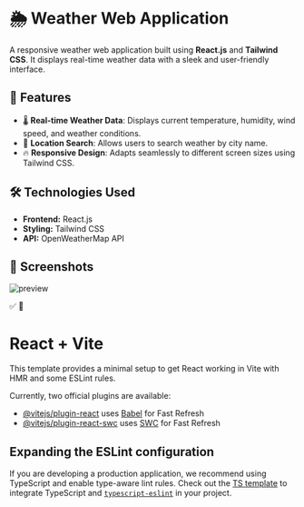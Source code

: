 # 🌦️ Weather Web Application

A responsive weather web application built using **React.js** and **Tailwind CSS**. It displays real-time weather data with a sleek and user-friendly interface.

## 🚀 Features
- 🌡️ **Real-time Weather Data**: Displays current temperature, humidity, wind speed, and weather conditions.  
- 📍 **Location Search**: Allows users to search weather by city name.  
- 🔥 **Responsive Design**: Adapts seamlessly to different screen sizes using Tailwind CSS.  

## 🛠️ Technologies Used
- **Frontend:** React.js  
- **Styling:** Tailwind CSS  
- **API:** OpenWeatherMap API 

## 📸 Screenshots  
![preview](https://github.com/user-attachments/assets/dcb2ca37-ab6a-4517-a770-56db818937a3)

✅ 🚀

# React + Vite

This template provides a minimal setup to get React working in Vite with HMR and some ESLint rules.

Currently, two official plugins are available:

- [@vitejs/plugin-react](https://github.com/vitejs/vite-plugin-react/blob/main/packages/plugin-react/README.md) uses [Babel](https://babeljs.io/) for Fast Refresh
- [@vitejs/plugin-react-swc](https://github.com/vitejs/vite-plugin-react-swc) uses [SWC](https://swc.rs/) for Fast Refresh

## Expanding the ESLint configuration

If you are developing a production application, we recommend using TypeScript and enable type-aware lint rules. Check out the [TS template](https://github.com/vitejs/vite/tree/main/packages/create-vite/template-react-ts) to integrate TypeScript and [`typescript-eslint`](https://typescript-eslint.io) in your project.
